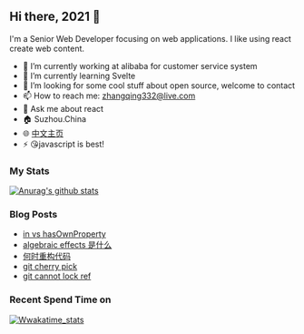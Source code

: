## Hi there, 2021 👋

<!--
**JennerChen/JennerChen** is a ✨ _special_ ✨ repository because its `README.md` (this file) appears on your GitHub profile.

Here are some ideas to get you started:

- 🔭 I’m currently working on ...
- 🌱 I’m currently learning ...
- 👯 I’m looking to collaborate on ...
- 🤔 I’m looking for help with ...
- 💬 Ask me about ...
- 📫 How to reach me: ...
- 😄 Pronouns: ...
- ⚡ Fun fact: ...
-->

I'm a Senior Web Developer focusing on web applications. I like using react create web content.

- 🔭 I’m currently working at alibaba for customer service system
- 🌱 I’m currently learning Svelte
- 🤔 I’m looking for some cool stuff about open source, welcome to contact
- 📫 How to reach me: zhangqing332@live.com
- 💬 Ask me about react
- 🏠 Suzhou.China 
- 🌐 [中文主页](https://zq.beaf.tech/)
- ⚡ 😘javascript is best!

### My Stats

[![Anurag's github stats](https://github-readme-stats.vercel.app/api?username=JennerChen&show_icons=true)](https://github.com/anuraghazra/github-readme-stats)

### Blog Posts

<!-- BLOG-POST-LIST:START -->
- [in vs hasOwnProperty](https://zqblog.beaf.tech/js/in-vs-hasOwnProperty/)
- [algebraic effects 是什么](https://zqblog.beaf.tech/algebraic-effects/)
- [何时重构代码](https://zqblog.beaf.tech/when-to-refactor-code/)
- [git cherry pick](https://zqblog.beaf.tech/issue/git-cherry-pick/)
- [git cannot lock ref](https://zqblog.beaf.tech/issue/git-cannot-lock-ref/)
<!-- BLOG-POST-LIST:END -->

### Recent Spend Time on

[![Wwakatime_stats](https://wakatime.com/share/@1355c907-6b55-41b9-864b-3b01e4828373/f63121c7-772f-4edb-8cef-04cda623c8fe.png)](https://wakatime.com/)
